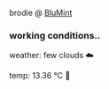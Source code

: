 brodie @ [BluMint](https://www.linkedin.com/company/blumint-io/)

<!--weather_start-->
### working conditions..

weather: few clouds ☁️

temp: 13.36 °C 👕

<!--weather_end-->
